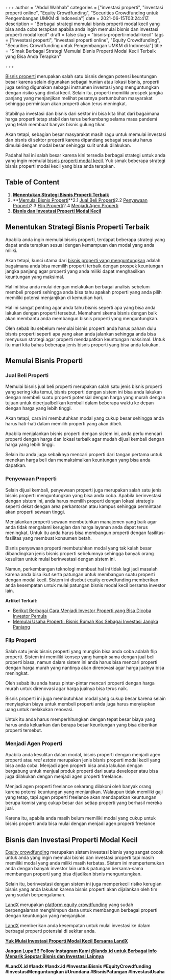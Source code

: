 +++
author = "Abdul Wahhab"
categories = ["investasi properti", "investasi properti online", "Equity Crowdfunding", "Securities Crowdfunding untuk Pengembangan UMKM di Indonesia"]
date = 2021-06-15T03:24:41Z
description = "Berbagai strategi memulai bisnis properti modal kecil yang bisa anda coba terapkan apabila anda ingin memulai bisnis dan investasi properti modal kecil"
draft = false
slug = "bisnis-properti-modal-kecil"
tags = ["investasi properti", "investasi properti online", "Equity Crowdfunding", "Securities Crowdfunding untuk Pengembangan UMKM di Indonesia"]
title = "Simak Berbagai Strategi Memulai Bisnis Properti Modal Kecil Terbaik yang Bisa Anda Terapkan"

+++


[Bisnis properti](https://landx.id/) merupakan  salah satu bisnis  dengan potensi keuntungan besar karena selain digunakan sebagai hunian atau lokasi bisnis, properti juga sering digunakan sebagai instrumen investasi yang menguntungkan dengan risiko yang dinilai kecil. Selain itu, properti memiliki prospek jangka panjang yang menjanjikan melihat pesatnya pertumbuhan masyarakat sehingga permintaan akan properti akan terus meningkat.

Stabilnya investasi dan bisnis dari sektor ini bisa kita lihat dari bagaimana harga properti tetap stabil dan terus berkembang selama masa pandemi yang telah membuat banyak bisnis gulung tikar.

Akan tetapi, sebagian besar masyarakat masih ragu untuk memulai investasi dan bisnis di sektor properti karena dipandang sebagai sesuatu harus dimulai dengan modal besar sehingga sulit untuk dilakukan.

Padahal hal ini salah besar karena kini tersedia berbagai strategi untuk anda yang ingin memulai [bisnis properti modal kecil](https://landx.id/). Yuk simak beberapa strategi bisnis properti modal kecil yang bisa anda terapkan.

## Table of Content

1. **[Menentukan Strategi Bisnis Properti Terbaik](#menentukan-strategi-bisnis-properti-terbaik)**
2. **[Memulai Bisnis Properti](#memulai-bisnis-properti)**2.1 [Jual Beli Properti](#jual-beli-properti)2.2 [Penyewaan Properti](#penyewaan-properti)2.3 [Flip Properti](#flip-properti)2.4 [Menjadi Agen Properti](#menjadi-agen-properti)
3. **[Bisnis dan Investasi Properti Modal Kecil](#bisnis-dan-investasi-properti-modal-kecil)**

## Menentukan Strategi Bisnis Properti Terbaik

Apabila anda ingin memulai bisnis properti, terdapat beberapa strategi yang dapat anda terapkan sesuai dengan kemampuan dan modal yang anda miliki.

Akan tetapi, kunci utama dari [bisnis properti yang menguntungkan](https://landx.id/) adalah bagaimana anda bisa memilih properti terbaik dengan prospek keuntungan jangka panjang agar properti yang anda miliki dapat menghasilkan keuntungan yang maksimal.

Hal ini bisa anda mulai dengan melakukan berbagai analisis sebelum membeli properti sehingga anda bisa tahu apakah properti yang anda pilih memiliki potensi menjanjikan di kemudian hari.

Hal ini sangat penting agar anda tahu bisnis seperti apa yang bisa anda lakukan dengan properti tersebut. Memahami skema bisnis dengan baik akan membantu anda membangun bisnis properti yang menguntungkan.

Oleh sebab itu sebelum memulai bisnis properti anda harus paham dulu bisnis properti seperti apa yang akan anda jalankan sehingga anda bisa menyusun strategi agar properti mendapatkan keuntungan maksimal. Untuk itu mari kita bahas beberapa jenis bisnis properti yang bisa anda lakukan.

## Memulai Bisnis Properti

### Jual Beli Properti

Memulai bisnis jual beli properti merupakan salah satu jenis bisnis properti yang sering kita temui, bisnis properti dengan sistem ini bisa anda lakukan dengan membeli suatu properti potensial dengan harga yang murah dengan tujuan untuk diperjualbelikan kembali dalam beberapa waktu ke depan dengan harga yang lebih tinggi.

Akan tetapi, cara ini membutuhkan modal yang cukup besar sehingga anda harus hati-hati dalam memilih properti yang akan dibeli.

Apabila menjalankan bisnis properti dengan sistem ini, anda perlu mencari properti dengan harga dan lokasi terbaik agar mudah dijual kembali dengan harga yang lebih tinggi.

Selain itu anda juga sebaiknya mencari properti dari tangan pertama untuk menekan harga beli dan memaksimalkan keuntungan yang bisa anda dapatkan.

### Penyewaan Properti

Selain dijual kembali, penyewaan properti juga merupakan salah satu jenis bisnis properti menguntungkan yang bisa anda coba. Apabila berinvestasi dengan sistem ini, anda harus memilih properti dengan lokasi strategis seperti dekat dengan area perkantoran atau kampus sehingga permintaan akan properti sewaan tinggi.

Menjalankan properti sewaan membutuhkan manajemen yang baik agar anda tidak mengalami kerugian dan harga layanan anda dapat terus meningkat. Untuk itu anda harus bisa membangun properti dengan fasilitas-fasilitas yang membuat konsumen betah.

Bisnis penyewaan properti membutuhkan modal yang tak kalah besar dibandingkan jenis bisnis properti sebelumnya sehingga banyak orang kesulitan untuk mulai berinvestasi dengan sistem ini.

Namun, perkembangan teknologi membuat hal ini tidak lagi jadi masalah karena anda bisa ikut serta patungan untuk membangun suatu properti dengan modal kecil. Sistem ini disebut equity crowdfunding memberikan anda kesempatan untuk mulai patungan bisnis modal kecil bersama investor lain.

**Artikel Terkait:**

* [Berikut Berbagai Cara Menjadi Investor Properti yang Bisa Dicoba Investor Pemula](https://landx.id/blog/berikut-berbagai-cara-menjadi-investor-properti-yang-bisa-dicoba-investor-pemula/)
* [Memulai Usaha Properti: Bisnis Rumah Kos Sebagai Investasi Jangka Panjang](https://landx.id/blog/memulai-usaha-properti-bisnis-rumah-kos-sebagai-investasi-jangka-panjang/)

### Flip Properti

Salah satu jenis bisnis properti yang mungkin bisa anda coba adalah flip properti. Sistem ini memiliki konsep yang hampir sama dengan jual beli properti biasa, namun dalam sistem ini anda harus bisa mencari properti dengan harga murah yang nantinya akan direnovasi agar harga jualnya bisa meningkat.

Oleh sebab itu anda harus pintar-pintar mencari properti dengan harga murah untuk direnovasi agar harga jualnya bisa terus naik.

Bisnis properti ini juga membutuhkan modal yang cukup besar karena selain menyiapkan biaya untuk membeli properti anda juga harus menyiapkan uang untuk melakukan renovasi.

Untuk itu anda harus memperhitungkan dengan tepat besar biaya yang harus anda keluarkan dan berapa besar keuntungan yang bisa diberikan properti tersebut.

### Menjadi Agen Properti

Apabila anda kesulitan dalam modal, bisnis properti dengan menjadi agen properti atau _real estate_ merupakan jenis bisnis properti modal kecil yang bisa anda coba. Menjadi agen properti bisa anda lakukan dengan bergabung untuk menjual produk properti dari suatu developer atau bisa juga dilakukan dengan menjadi agen properti freelance.

Menjadi agen properti freelance sekarang dilakoni oleh banyak orang karena potensi keuntungan yang menjanjikan. Walaupun tidak memiliki gaji yang tetap, tapi agen properti freelance akan mendapatkan keuntungan berupa komisi yang cukup besar dari setiap properti yang berhasil mereka jual.

Karena itu, apabila anda masih belum memiliki modal yang cukup untuk bisnis properti anda bisa mulai dengan menjadi agen properti freelance

## Bisnis dan Investasi Properti Modal Kecil

[Equity crowdfunding](https://landx.id/) merupakan sistem investasi bisnis yang sangat cocok untuk anda yang ingin memulai bisnis dan investasi properti tapi masih memiliki modal yang anda miliki masih terbatas. Sistem ini mempertemukan anda dengan banyak investor lain untuk patungan bersama-sama membangun properti yang bisa dijadikan bisnis menguntungkan.

Selain itu, berinvestasi dengan sistem ini juga memperkecil risiko kerugian bisnis yang anda lakukan karena bisnis properti akan dijalankan oleh tim yang sudah berpengalaman.

[LandX](https://landx.id/) merupakan [platform equity crowdfunding](https://landx.id/) yang sudah berpengalaman menghimpun dana untuk membangun berbagai properti dengan keuntungan yang menjanjikan.

[LandX](https://landx.id/) memberikan anda kesempatan untuk mulai investasi ke dalam berbagai properti potensial di sekitar anda.

**[Yuk Mulai Investasi Properti Modal Kecil Bersama LandX](https://landx.id/)**

**[Jangan Lupa!!!! Follow Instagram Kami @landx.id untuk Berbagai Info Menarik Seputar Bisnis dan Investasi Lainnya](https://instagram.com/landx.id?utm_medium=copy_link)**

**#LandX.id    #landx         #landx.id    #InvestasiBisnis    #EquityCrowdfunding    #InvestasiMenguntungkan    #Urundana    #BisnisPatungan    #InvestasiUsaha**

